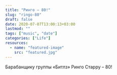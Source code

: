 ```yaml
---
title: "Ринго – 80!"
slug: "ringo-80"
draft: false
date: 2020-07-07T13:00:13+03:00 
lastmod: ""
tags: ["music", "date"]
categories: ["Life"]
resources:
  - name: "featured-image"
    src: "featured.jpg"
---
```


Барабанщику группы «Битлз» Ринго Старру – 80!